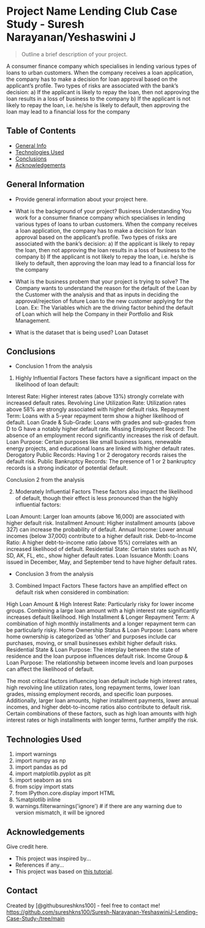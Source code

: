 # Project Name  Lending Club Case Study - Suresh Narayanan/Yeshaswini J
> Outline a brief description of your project.

 A consumer finance company which specialises in lending various types of loans to urban customers.
When the company receives a loan application, the company has to make a decision for loan approval based on the applicant’s profile. 
Two types of risks are associated with the bank’s decision:
a) If the applicant is likely to repay the loan, then not approving the loan results in a loss of business to the company
b) If the applicant is not likely to repay the loan, i.e. he/she is likely to default, then approving the loan may lead to a financial loss for the company

## Table of Contents
* [General Info](#general-information)
* [Technologies Used](#technologies-used)
* [Conclusions](#conclusions)
* [Acknowledgements](#acknowledgements)

<!-- You can include any other section that is pertinent to your problem -->

## General Information
- Provide general information about your project here.
- What is the background of your project?
Business Understanding
You work for a consumer finance company which specialises in lending various types of loans to urban customers.
When the company receives a loan application, the company has to make a decision for loan approval based on the applicant’s profile. 
Two types of risks are associated with the bank’s decision:
a) If the applicant is likely to repay the loan, then not approving the loan results in a loss of business to the company
b) If the applicant is not likely to repay the loan, i.e. he/she is likely to default, then approving the loan may lead to a financial loss for the company

- What is the business probem that your project is trying to solve?
The Company wants to understand the reason for the default of the Loan by the Customer with the analysis and that as inputs in deciding the approval/rejection of future Loan to the new customer applying for the Loan. Ex: The Variables which are the driving factor behind the default of Loan which will help the Company in their Portfolio and Risk Management.
- What is the dataset that is being used?
Loan Dataset

<!-- You don't have to answer all the questions - just the ones relevant to your project. -->

## Conclusions
- Conclusion 1 from the analysis

1. Highly Influential Factors
These factors have a significant impact on the likelihood of loan default:

Interest Rate: Higher interest rates (above 13%) strongly correlate with increased default rates.
Revolving Line Utilization Rate: Utilization rates above 58% are strongly associated with higher default risks.
Repayment Term: Loans with a 5-year repayment term show a higher likelihood of default.
Loan Grade & Sub-Grade: Loans with grades and sub-grades from D to G have a notably higher default rate.
Missing Employment Record: The absence of an employment record significantly increases the risk of default.
Loan Purpose: Certain purposes like small business loans, renewable energy projects, and educational loans are linked with higher default rates.
Derogatory Public Records: Having 1 or 2 derogatory records raises the default risk.
Public Bankruptcy Records: The presence of 1 or 2 bankruptcy records is a strong indicator of potential default.

Conclusion 2 from the analysis

2. Moderately Influential Factors
These factors also impact the likelihood of default, though their effect is less pronounced than the highly influential factors:

Loan Amount: Larger loan amounts (above 16,000) are associated with higher default risk.
Installment Amount: Higher installment amounts (above 327) can increase the probability of default.
Annual Income: Lower annual incomes (below 37,000) contribute to a higher default risk.
Debt-to-Income Ratio: A higher debt-to-income ratio (above 15%) correlates with an increased likelihood of default.
Residential State: Certain states such as NV, SD, AK, FL, etc., show higher default rates.
Loan Issuance Month: Loans issued in December, May, and September tend to have higher default rates.

- Conclusion 3 from the analysis
3. Combined Impact Factors
These factors have an amplified effect on default risk when considered in combination:

High Loan Amount & High Interest Rate: Particularly risky for lower income groups. Combining a large loan amount with a high interest rate significantly increases default likelihood.
High Installment & Longer Repayment Term: A combination of high monthly installments and a longer repayment term can be particularly risky.
Home Ownership Status & Loan Purpose: Loans where home ownership is categorized as ‘other’ and purposes include car purchases, moving, or small businesses exhibit higher default risks.
Residential State & Loan Purpose: The interplay between the state of residence and the loan purpose influences default risk.
Income Group & Loan Purpose: The relationship between income levels and loan purposes can affect the likelihood of default.

The most critical factors influencing loan default include high interest rates, high revolving line utilization rates, long repayment terms, lower loan grades, missing employment records, and specific loan purposes. Additionally, larger loan amounts, higher installment payments, lower annual incomes, and higher debt-to-income ratios also contribute to default risk. Certain combinations of these factors, such as high loan amounts with high interest rates or high installments with longer terms, further amplify the risk.

<!-- You don't have to answer all the questions - just the ones relevant to your project. -->


## Technologies Used
1. import warnings
2. import numpy as np
3. import pandas as pd
4. import matplotlib.pyplot as plt
5. import seaborn as sns
6. from scipy import stats
7. from IPython.core.display import HTML
8. %matplotlib inline
9. warnings.filterwarnings('ignore') # if there are any warning due to version mismatch, it will be ignored

<!-- As the libraries versions keep on changing, it is recommended to mention the version of library used in this project -->

## Acknowledgements
Give credit here.
- This project was inspired by...
- References if any...
- This project was based on [this tutorial](https://www.example.com).


## Contact
Created by [@githubsureshkns100] - feel free to contact me!
https://github.com/sureshkns100/Suresh-Narayanan-YeshaswiniJ-Lending-Case-Study-/tree/main


<!-- Optional -->
<!-- ## License -->
<!-- This project is open source and available under the [... License](). -->

<!-- You don't have to include all sections - just the one's relevant to your project -->
